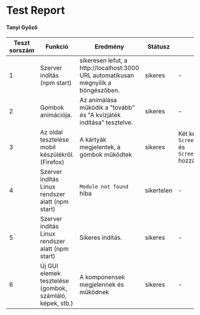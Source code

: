 # Test Report
#### Tanyi Győző

Teszt sorszám | Funkció | Eredmény | Státusz | Megjegyzés | Tesztelő személy | Dátum
--- | --- | --- | --- | --- | --- | --- 
1 |  Szerver indítás (npm start) | sikeresen lefut, a http://localhost:3000 URL automatikusan megnyílik a böngészőben. | sikeres | - | Tanyi Győző | 2023.01.14.
2 | Gombok animációja.| Az animálása működik a "tovább" és "A kvízjáték indítása" tesztelve. | sikeres | - | Tanyi Győző | 2023.01.14.
3 | Az oldal tesztelése mobil készülékről. (Firefox) | A kártyák megjelentek, a gombok működtek | sikeres | Két képernyőkép: `Screenshot_20230114_155114_Firefox.jpg` és `Screenshot_20230114_155125_Firefox.jpg` hozzáadva a docs könyvtárhoz. | Tanyi Győző | 2023.01.14.
4 | Szerver indítás Linux rendszer alatt (npm start) | `Module not found` hiba | sikertelen | - | Tanyi Győző | 2023.01.15.
5 | Szerver indítás Linux rendszer alatt (npm start) | Sikeres indítás. | sikeres | - | Tanyi Győző | 2023.01.15.
6 | Új GUI elemek tesztelése (gombok, számláló, képek, stb.) | A komponensek megjelennek és működnek | sikeres | - | Tanyi Győző | 2023.01.15.
